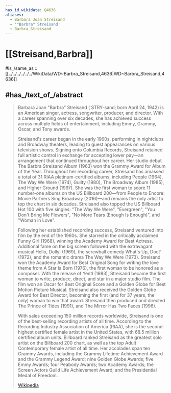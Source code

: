 ```yaml
---
has_id_wikidata: Q4636
aliases:
  - Barbara Joan Streisand
  - '"Barbra" Streisand' 
  - Barbra_Streisand
---
```


# [[Streisand,Barbra]] 

#is_/same_as :: [[../../../../../../WikiData/WD~Barbra_Streisand,4636|WD~Barbra_Streisand,4636]] 

## #has_/text_of_/abstract 

> Barbara Joan "Barbra" Streisand ( STRY-sand; born April 24, 1942) 
> is an American singer, actress, songwriter, producer, and director. 
> With a career spanning over six decades, 
> she has achieved success across multiple fields of entertainment, 
> including Emmy, Grammy, Oscar, and Tony awards.
>
> Streisand's career began in the early 1960s, performing in nightclubs and Broadway theaters, leading to guest appearances on various television shows. Signing onto Columbia Records, Streisand retained full artistic control in exchange for accepting lower pay—an arrangement that continued throughout her career. Her studio debut The Barbra Streisand Album (1963) won the Grammy Award for Album of the Year. Throughout her recording career, Streisand has amassed a total of 31 RIAA platinum-certified albums, including People (1964), The Way We Were (1974), Guilty (1980), The Broadway Album (1985), and Higher Ground (1997). She was the first woman to score 11 number-one albums on the US Billboard 200—from People to Encore: Movie Partners Sing Broadway (2016)—and remains the only artist to top the chart in six decades. Streisand also topped the US Billboard Hot 100 with five singles: "The Way We Were", "Evergreen", "You Don't Bring Me Flowers", "No More Tears (Enough Is Enough)", and "Woman in Love".
>
> Following her established recording success, Streisand ventured into film by the end of the 1960s. She starred in the critically acclaimed Funny Girl (1968), winning the Academy Award for Best Actress. Additional fame on the big screen followed with the extravagant musical Hello, Dolly! (1969), the screwball comedy What's Up, Doc? (1972), and the romantic drama The Way We Were (1973). Streisand won the Academy Award for Best Original Song for writing the love theme from A Star Is Born (1976), the first woman to be honored as a composer. With the release of Yentl (1983), Streisand became the first woman to write, produce, direct, and star in a major studio film. The film won an Oscar for Best Original Score and a Golden Globe for Best Motion Picture Musical. Streisand also received the Golden Globe Award for Best Director, becoming the first (and for 37 years, the only) woman to win that award. Streisand then produced and directed The Prince of Tides (1991), and The Mirror Has Two Faces (1996).
>
> With sales exceeding 150 million records worldwide, Streisand is one of the best-selling recording artists of all time. According to the Recording Industry Association of America (RIAA), she is the second-highest certified female artist in the United States, with 68.5 million certified album units. Billboard ranked Streisand as the greatest solo artist on the Billboard 200 chart, as well as the top Adult Contemporary female artist of all time. Her accolades span ten Grammy Awards, including the Grammy Lifetime Achievement Award and the Grammy Legend Award; nine Golden Globe Awards; five Emmy Awards; four Peabody Awards; two Academy Awards; the Screen Actors Guild Life Achievement Award; and the Presidential Medal of Freedom.
>
> [Wikipedia](https://en.wikipedia.org/wiki/Barbra%20Streisand) 

